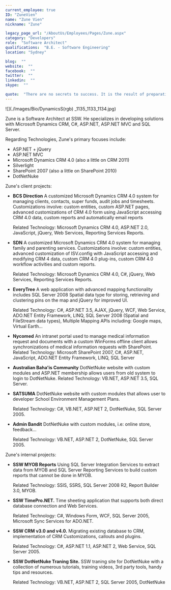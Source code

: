 ```yaml
---
current_employee: true
ID: "ZuneVien"
name: "Zune Vien"
nickname: "Zune"

legacy_page_url: "/AboutUs/Employees/Pages/Zune.aspx"
category: "Developers"
role:  "Software Architect"
qualifications:  "B.E. - Software Engineering"
location: "Sydney"

blog:  ""
website:  ""
facebook:  ""
twitter:  ""
linkedin:  ""
skype:  ""

quote:  "There are no secrets to success. It is the result of preparation, hard work, and learning from failure."
---
```


  

 ![](./Images/Bio/DynamicsS(rgb) 
_1135_1133_1134.jpg)   

 Zune is a Software Architect at SSW. He specializes in developing solutions with Microsoft Dynamics CRM, C#, ASP.NET, ASP.NET MVC and SQL Server.  

 Regarding Technologies, Zune's primary focuses include: 

*   ASP.NET + jQuery 
*   ASP.NET MVC 
*   Microsoft Dynamics CRM 4.0 (also a little on CRM 2011) 
*   Silverlight 
*   SharePoint 2007 (also a little on SharePoint 2010) 
*   DotNetNuke 

Zune's client projects:

*   **BCS Direction** A customized Microsoft Dynamics CRM 4.0 system for managing clients, contacts, super funds, audit jobs and timesheets. Customizations involve: custom entities, custom ASP.NET pages, advanced customizations of CRM 4.0 form using JavaScript accessing CRM 4.0 data, custom reports and automatically email reports   

    Related Technology: Microsoft Dynamics CRM 4.0, ASP.NET 2.0, JavaScript, jQuery, Web Services, Reporting Services Reports. 
*   **SDN** A customized Microsoft Dynamics CRM 4.0 system for managing family and parenting services. Customizations involve: custom entities, advanced customization of ISV.config with JavaScript accessing and modifying CRM 4 data, custom CRM 4.0 plug-ins, custom CRM 4.0 workflow activities and custom reports.  

    Related Technology: Microsoft Dynamics CRM 4.0, C#, jQuery, Web Services, Reporting Services Reports. 
*   **EveryTree** A web application with advanced mapping functionality includes SQL Server 2008 Spatial data type for storing, retrieving and clustering pins on the map and jQuery for improved UI.  

    Related Technology: C#, ASP.NET 3.5, AJAX, jQuery, WCF, Web Service, ADO.NET Entity Framework, LINQ, SQL Server 2008 (Spatial and FileStream data types), Multiple Mapping APIs including: Google maps, Virtual Earth... 
*   **Nycomed** An intranet portal used to manage medical information request and documents with a custom WinForms offline client allows synchronizations of medical information requests with SharePoint. Related Technology: Microsoft SharePoint 2007, C#, ASP.NET, JavaScript, ADO.NET Entity Framework, LINQ, SQL Server 
*   **Australian Baha'is Community** DotNetNuke website with custom modules and ASP.NET membership allows users from old system to login to DotNetNuke. Related Technology: VB.NET, ASP.NET 3.5, SQL Server. 
*   **SATSUMA** DotNetNuke website with custom modules that allows user to developer School Environment Management Plans.  

    Related Technology: C#, VB.NET, ASP.NET 2, DotNetNuke, SQL Server 2005. 
*   **Admin Bandit** DotNetNuke with custom modules, i.e: online store, feedback...  

    Related Technology: VB.NET, ASP.NET 2, DotNetNuke, SQL Server 2005. 

Zune's internal projects: 

*   **SSW MYOB Reports** Using SQL Server Integration Services to extract data from MYOB and SQL Server Reporting Services to build custom reports that cannot be done in MYOB.  

    Related Technology: SSIS, SSRS, SQL Server 2008 R2, Report Builder 3.0, MYOB. 
*   **SSW TimePro.NET.** Time sheeting application that supports both direct database connection and Web Services.  

    Related Technology: C#, Windows Form, WCF, SQL Server 2005, Microsoft Sync Services for ADO.NET. 
*   **SSW CRM v3.0 and v4.0.** Migrating existing database to CRM, implementation of CRM Customizations, callouts and plugins.  

    Related Technology: C#, ASP.NET 1.1, ASP.NET 2, Web Service, SQL Server 2005. 
*   **SSW DotNetNuke Traning Site.** SSW traning site for DotNetNuke with a collection of numerous tutorials, training videos, 3rd party tools, handy tips and resources.  

    Related Technology: VB.NET, ASP.NET 2, SQL Server 2005, DotNetNuke 